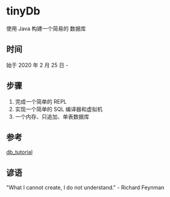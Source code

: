 # tinyDb
使用 Java 构建一个简易的 数据库

## 时间
始于 2020 年 2 月 25 日 - 

## 步骤
1. 完成一个简单的 REPL
2. 实现一个简单的 SQL 编译器和虚拟机
3. 一个内存、只追加、单表数据库

## 参考

[db_tutorial](https://cstack.github.io/db_tutorial)

## 谚语

"What I cannot create, I do not understand." - Richard Feynman

